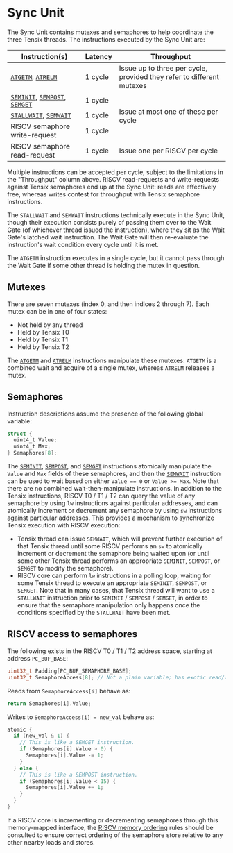 # Sync Unit

The Sync Unit contains mutexes and semaphores to help coordinate the three Tensix threads. The instructions executed by the Sync Unit are:

<table><thead><tr><th>Instruction(s)</th><th>Latency</th><th>Throughput</th></tr></thead>
<tr><td><code><a href="ATGETM.md">ATGETM</a></code>, <code><a href="ATRELM.md">ATRELM</a></code></td><td>1 cycle</td><td>Issue up to three per cycle, provided they refer to different mutexes</td></tr>
<tr><td><code><a href="SEMINIT.md">SEMINIT</a></code>, <code><a href="SEMPOST.md">SEMPOST</a></code>, <code><a href="SEMGET.md">SEMGET</a></code></td><td>1 cycle</td><td rowspan="3">Issue at most one of these per cycle</td></tr>
<tr><td><code><a href="STALLWAIT.md">STALLWAIT</a></code>, <code><a href="SEMWAIT.md">SEMWAIT</a></code></td><td>1 cycle</td></tr>
<tr><td>RISCV semaphore write-request</td><td>1 cycle</td></tr>
<tr><td>RISCV semaphore read-request</td><td>1 cycle</td><td>Issue one per RISCV per cycle</td></tr>
</table>

Multiple instructions can be accepted per cycle, subject to the limitations in the "Throughput" column above. RISCV read-requests and write-requests against Tensix semaphores end up at the Sync Unit: reads are effectively free, whereas writes contest for throughput with Tensix semaphore instructions.

The `STALLWAIT` and `SEMWAIT` instructions technically execute in the Sync Unit, though their execution consists purely of passing them over to the Wait Gate (of whichever thread issued the instruction), where they sit as the Wait Gate's latched wait instruction. The Wait Gate will then re-evaluate the instruction's wait condition every cycle until it is met.

The `ATGETM` instruction executes in a single cycle, but it cannot pass through the Wait Gate if some other thread is holding the mutex in question.

## Mutexes

There are seven mutexes (index 0, and then indices 2 through 7). Each mutex can be in one of four states:
* Not held by any thread
* Held by Tensix T0
* Held by Tensix T1
* Held by Tensix T2

The [`ATGETM`](ATGETM.md) and [`ATRELM`](ATRELM.md) instructions manipulate these mutexes: `ATGETM` is a combined wait and acquire of a single mutex, whereas `ATRELM` releases a mutex.

## Semaphores

Instruction descriptions assume the presence of the following global variable:
```c
struct {
  uint4_t Value;
  uint4_t Max;
} Semaphores[8];
```

The [`SEMINIT`](SEMINIT.md), [`SEMPOST`](SEMPOST.md), and [`SEMGET`](SEMGET.md) instructions atomically manipulate the `Value` and `Max` fields of these semaphores, and then the [`SEMWAIT`](SEMWAIT.md) instruction can be used to wait based on either `Value == 0` or `Value >= Max`. Note that there are no combined wait-then-manipulate instructions. In addition to the Tensix instructions, RISCV T0 / T1 / T2 can query the value of any semaphore by using `lw` instructions against particular addresses, and can atomically increment or decrement any semaphore by using `sw` instructions against particular addresses. This provides a mechanism to synchronize Tensix execution with RISCV execution:
* Tensix thread can issue `SEMWAIT`, which will prevent further execution of that Tensix thread until some RISCV performs an `sw` to atomically increment or decrement the semaphore being waited upon (or until some other Tensix thread performs an appropriate `SEMINIT`, `SEMPOST`, or `SEMGET` to modify the semaphore).
* RISCV core can perform `lw` instructions in a polling loop, waiting for some Tensix thread to execute an appropriate `SEMINIT`, `SEMPOST`, or `SEMGET`. Note that in many cases, that Tensix thread will want to use a `STALLWAIT` instruction prior to `SEMINIT` / `SEMPOST` / `SEMGET`, in order to ensure that the semaphore manipulation only happens once the conditions specified by the `STALLWAIT` have been met.

## RISCV access to semaphores

The following exists in the RISCV T0 / T1 / T2 address space, starting at address `PC_BUF_BASE`:
```c
uint32_t Padding[PC_BUF_SEMAPHORE_BASE];
uint32_t SemaphoreAccess[8]; // Not a plain variable; has exotic read/write behaviours (see below).
```

Reads from `SemaphoreAccess[i]` behave as:
```c
return Semaphores[i].Value;
```

Writes to `SemaphoreAccess[i] = new_val` behave as:
```c
atomic {
  if (new_val & 1) {
    // This is like a SEMGET instruction.
    if (Semaphores[i].Value > 0) {
      Semaphores[i].Value -= 1;
    }
  } else {
    // This is like a SEMPOST instruction.
    if (Semaphores[i].Value < 15) {
      Semaphores[i].Value += 1;
    }
  }
}
```

If a RISCV core is incrementing or decrementing semaphores through this memory-mapped interface, the [RISCV memory ordering](../BabyRISCV/MemoryOrdering.md) rules should be consulted to ensure correct ordering of the semaphore store relative to any other nearby loads and stores.
